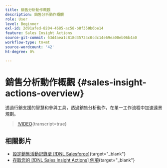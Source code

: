 ```yaml
---
title: 銷售分析動作概觀
description: 銷售分析動作概觀
role: User
level: Beginner
exl-id: 2d91afed-8204-4685-ac58-b8f350b6be14
feature: Sales Insight Actions
source-git-commit: 63d4aea1c818d35724c0cdc14e69ea00eb06b4a0
workflow-type: tm+mt
source-wordcount: '42'
ht-degree: 0%

---
```


# 銷售分析動作概觀 {#sales-insight-actions-overview}

透過行銷支援的智慧和參與工具，透過銷售分析動作，在單一工作流程中加速遠景規劃。

>[!VIDEO](https://video.tv.adobe.com/v/340917/?quality=12&learn=on){transcript=true}

## 相關影片

* [設定銷售活動記錄至 [!DNL Salesforce]](/help/sales-insight-actions/configure-sales-activity-logging-to-salesforce.md){target="_blank"}
* [存取您的 [!DNL Sales Insight Actions] 例項](/help/sales-insight-actions/accessing-your-sales-insight-actions-instance.md){target="_blank"}
